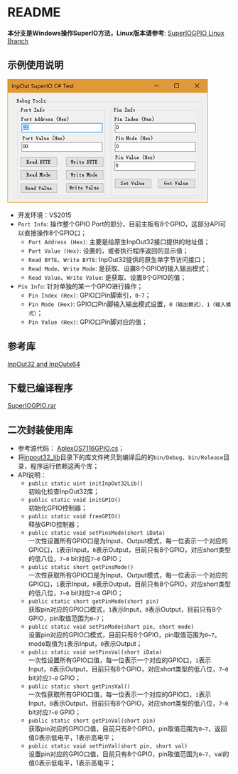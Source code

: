 ﻿# README

**本分支是Windows操作SuperIO方法，Linux版本请参考**: [SuperIOGPIO Linux Branch](https://github.com/ZengjfOS/SuperIOGPIO/tree/Linux)

## 示例使用说明

![./images/SuperIOGPIO.png](./images/SuperIOGPIO.png)

* 开发环境：VS2015
* `Port Info`: 操作整个GPIO Port的部分，目前主板有8个GPIO，这部分API可以直接操作8个GPIO口；
  * `Port Address (Hex)`: 主要是给原生InpOut32接口提供的地址值；
  * `Port Value (Hex)`: 设置的，或者执行程序返回的显示值；
  * `Read BYTE`、`Write BYTE`: InpOut32提供的原生单字节访问接口；
  * `Read Mode`、`Write Mode`: 是获取、设置8个GPIO的输入输出模式；
  * `Read Value`、`Write Value`: 是获取、设置8个GPIO的值；
* `Pin Info`: 针对单独的某一个GPIO进行操作；
  * `Pin Index (Hex)`: GPIO口Pin脚索引，`0~7`；
  * `Pin Mode (Hex)`: GPIO口Pin脚输入输出模式设置，`0（输出模式）、1（输入模式）`；
  * `Pin Value (Hex)`: GPIO口Pin脚对应的值；

## 参考库

[InpOut32 and InpOutx64](http://www.highrez.co.uk/downloads/inpout32/?yyue=a21bo.50862.201879)

## 下载已编译程序

[SuperIOGPIO.rar](SuperIOGPIO.rar)

## 二次封装使用库

* 参考源代码： [AplexOS7116GPIO.cs](AplexOS7116GPIO.cs)；
* 将[inpout32_lib](inpout32_lib)目录下的库文件拷贝到编译后的的`bin/Debug`、`bin/Release`目录，程序运行依赖这两个库；
* API说明：
  * `public static uint initInpOut32Lib()`  
    初始化检查InpOut32库；
  * `public static void initGPIO()`  
    初始化GPIO控制器；
  * `public static void freeGPIO()`  
    释放GPIO控制器；
  * `public static void setPinsMode(short iData)`  
    一次性设置所有GPIO口是为Input、Output模式，每一位表示一个对应的GPIO口，`1`表示Input，`0`表示Output，目前只有8个GPIO，对应short类型的低八位，`7~0` bit对应`7~0` GPIO；
  * `public static short getPinsMode()`  
    一次性获取所有GPIO口是为Input、Output模式，每一位表示一个对应的GPIO口，`1`表示Input，`0`表示Output，目前只有8个GPIO，对应short类型的低八位，`7~0` bit对应`7~0` GPIO；
  * `public static short getPinMode(short pin)`  
    获取pin对应的GPIO口模式，`1`表示Input，`0`表示Output，目前只有8个GPIO，pin取值范围为`0~7`；
  * `public static void setPinMode(short pin, short mode)`  
    设置pin对应的GPIO口模式，目前只有8个GPIO，pin取值范围为`0~7`。mode取值为`1`表示Input，`0`表示Output；
  * `public static void setPinsVal(short iData)`  
    一次性设置所有GPIO口值，每一位表示一个对应的GPIO口，`1`表示Input，`0`表示Output，目前只有8个GPIO，对应short类型的低八位，`7~0` bit对应`7~0` GPIO；
  * `public static short getPinsVal()`  
    一次性获取所有GPIO口值，每一位表示一个对应的GPIO口，`1`表示Input，`0`表示Output，目前只有8个GPIO，对应short类型的低八位，`7~0` bit对应`7~0` GPIO；
  * `public static short getPinVal(short pin)`  
    获取pin对应的GPIO口值，目前只有8个GPIO，pin取值范围为`0~7`，返回值0表示低电平，1表示高电平；
  * `public static void setPinVal(short pin, short val)`  
    设置pin对应的GPIO口值，目前只有8个GPIO，pin取值范围为`0~7`，val的值0表示低电平，1表示高电平；
